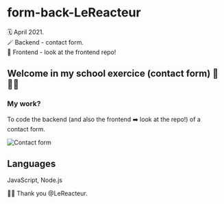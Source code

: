 # form-back-LeReacteur

🗓 April 2021.  
🪄 Backend - contact form.  
👀 Frontend - look at the frontend repo!

## Welcome in my school exercice (contact form) 🌸🌺🌸

### My work?

To code the backend (and also the frontend ➡️ look at the repo!) of a contact form.

![Contact form](assets/img/contact-form.png)

## Languages

JavaScript, Node.js

🙏🏻 Thank you @LeReacteur.
